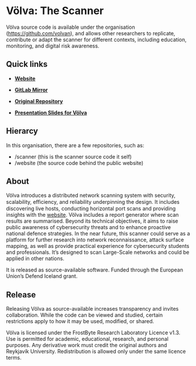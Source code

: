 # Völva: The Scanner

Völva source code is available under the organisation (https://github.com/volvan), and allows other researchers to replicate, contribute or adapt the scanner for different contexts, including education, monitoring, and digital risk awareness.

## Quick links

- **[Website](https://volva.frostbyte.is)**

- **[GitLab Mirror](https://gitlab.frostbyte.is/academic-projects/scan_ice)**

- **[Original Repository](https://github.com/marteinnlundi/ScanICE)**

- **[Presentation Slides for Völva](https://blank.page/)**


## Hierarcy 

In this organisation, there are a few repositories, such as: 
- /scanner (this is the scanner source code it self)
- /website (the source code behind the public website) 

## About 

Völva introduces a distributed network scanning system with security, scalability, eﬀiciency, and reliability underpinning the design. 
It includes discovering live hosts, conducting horizontal port scans and providing insights with the [website](https://volva.frostbyte.is). 
Völva includes a report generator where scan results are summarised. 
Beyond its technical objectives, it aims to raise public awareness of cybersecurity threats and to enhance proactive national defence strategies. 
In the near future, this scanner could serve as a platform for further research into network reconnaissance, attack surface mapping, as well as provide practical experience for cybersecurity students and professionals. 
It’s designed to scan Large-Scale networks and could be applied in other nations.

It is released as source-available software. Funded through the European Union’s Defend Iceland grant.

## Release 

Releasing Völva as source-available increases transparency and invites collaboration.
While the code can be viewed and studied, certain restrictions apply to how it may be used, modified, or shared.

Völva is licensed under the FrostByte Research Laboratory Licence v1.3. Use is permitted for academic, educational, research, and personal purposes. Any derivative work must credit the original authors and Reykjavík University. Redistribution is allowed only under the same licence terms.
